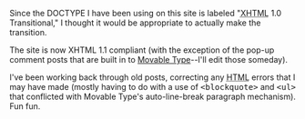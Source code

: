 Since the DOCTYPE I have been using on this site is labeled "<acronym title="eXtensible HyperText Markup Language">XHTML</acronym> 1.0 Transitional," I thought it would be appropriate to actually make the transition.

The site is now XHTML 1.1 compliant (with the exception of the pop-up comment posts that are built in to <a href="http://movabletype.org">Movable Type</a>--I'll edit those someday).

I've been working back through old posts, correcting any <acronym title="HyperText Markup Language">HTML</acronym> errors that I may have made (mostly having to do with a use of <tt>&lt;blockquote&gt;</tt> and <tt>&lt;ul&gt;</tt> that conflicted with Movable Type's auto-line-break paragraph mechanism).  Fun fun.